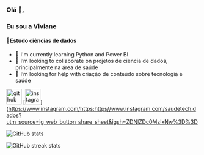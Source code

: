 ###  Olá 👋,
### Eu sou a Viviane
#### 🌱Estudo ciências de dados

- 🌱 I'm currently learning Python and Power BI
- 👯 I’m looking to collaborate on projetos de ciência de dados, principalmente na área de saúde 
- 🤔 I’m looking for help with  criação de conteúdo sobre tecnologia e saúde 


[<img src='https://cdn.jsdelivr.net/npm/simple-icons@3.0.1/icons/github.svg' alt='github' height='40'>](https://github.com/VSviviane)  [<img src='https://cdn.jsdelivr.net/npm/simple-icons@3.0.1/icons/instagram.svg' alt='instagram' height='40'>](https://www.instagram.com/https:https//www.instagram.com/saudetech.dados?utm_source=ig_web_button_share_sheet&igsh=ZDNlZDc0MzIxNw%3D%3D

![GitHub stats](https://github-readme-stats.vercel.app/api?username=VSviviane&show_icons=true)  

![GitHub streak stats](https://streak-stats.demolab.com/?user=VSviviane)  

